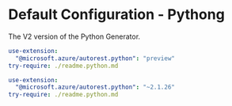 # Default Configuration - Pythong

The V2 version of the Python Generator.



``` yaml $(python) && $(preview)
use-extension:
  "@microsoft.azure/autorest.python": "preview"
try-require: ./readme.python.md
```

``` yaml $(python)
use-extension:
  "@microsoft.azure/autorest.python": "~2.1.26"
try-require: ./readme.python.md
```
